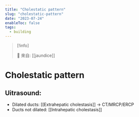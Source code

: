 ```yaml
---
title: "Cholestatic pattern"
slug: "cholestatic-pattern"
date: "2023-07-24"
enableToc: false
tags:
  - building
---
```


> [!info]
>
> 🌱 來自: [[jaundice]]

# Cholestatic pattern

## Uitrasound: 
- Dilated ducts: [[Extrahepatic cholestasis]] → CT/MRCP/ERCP
- Ducts not dilated: [[Intrahepatic cholestasis]]
